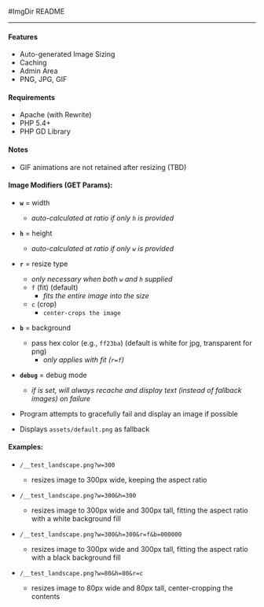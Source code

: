 #ImgDir README

***

#### Features

- Auto-generated Image Sizing
- Caching
- Admin Area
- PNG, JPG, GIF

#### Requirements

- Apache (with Rewrite)
- PHP 5.4+
- PHP GD Library

#### Notes

- GIF animations are not retained after resizing (TBD)

#### Image Modifiers (GET Params):

- **`w`** = width
    - _auto-calculated at ratio if only `h` is provided_
- **`h`** = height
    - _auto-calculated at ratio if only `w` is provided_
- **`r`** = resize type
    - _only necessary when both `w` and `h` supplied_
	- `f` (fit) (default)
		- _fits the entire image into the size_
	- `c` (crop)
		- `center-crops the image`
- **`b`** = background
	- pass hex color (e.g., `ff23ba`) (default is white for jpg, transparent for png)
		- _only applies with fit (`r=f`)_
- **`debug`** = debug mode
    - _if is set, will always recache and display text (instead of fallback images) on failure_

- Program attempts to gracefully fail and display an image if possible
- Displays `assets/default.png` as fallback

#### Examples:

- `/__test_landscape.png?w=300`
    - resizes image to 300px wide, keeping the aspect ratio

- `/__test_landscape.png?w=300&h=300`
    - resizes image to 300px wide and 300px tall, fitting the aspect ratio with a white background fill

- `/__test_landscape.png?w=300&h=300&r=f&b=000000`
    - resizes image to 300px wide and 300px tall, fitting the aspect ratio with a black background fill

- `/__test_landscape.png?w=80&h=80&r=c`
    - resizes image to 80px wide and 80px tall, center-cropping the contents